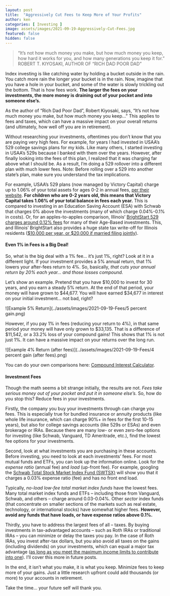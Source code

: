 ```yaml
---
layout: post
title:  "Aggressively Cut Fees to Keep More of Your Profits"
author: ken
categories: [ Investing ]
image: assets/images/2021-09-19-Aggressively-Cut-Fees.jpg
featured: false
hidden: false
---
```


> “It’s not how much money you make, but how much money you keep, how hard it works for you, and how many generations you keep it for.”
> ROBERT T. KIYOSAKI, AUTHOR OF “RICH DAD POOR DAD”

Index investing is like catching water by holding a bucket outside in the rain.  You catch more rain the longer your bucket is in the rain.  Now, imagine that you have a hole in your bucket, and some of the water is slowly trickling out the bottom.  That is how fees work.  **The larger the fees on your investments, the more money is draining out of your pocket and into someone else’s.**

As the author of “Rich Dad Poor Dad”, Robert Kiyosaki, says, “It’s not how much money you make, but how much money you keep…”  This applies to fees and taxes, which can have a massive impact on your overall returns (and ultimately, how well off you are in retirement).

Without researching your investments, oftentimes you don’t know that you are paying very high fees.  For example, for years I had invested in USAA’s 529 college savings plans for my kids.  Like many others, I started investing in USAA’s 529s because I banked with them over the years.  However, after finally looking into the fees of this plan, I realized that it was charging far above what I should be. As a result, I’m doing a 529 rollover into a different plan with much lower fees. Note: Before rolling over a 529 into another state’s plan, make sure you understand the tax implications.

For example, USAA’s 529 plans (now managed by Victory Capital) charge up to 1.06% of your total assets for ages 0-2 in annual fees, [per their website](https://investor.vcm.com/products/usaa-529-college-savings-plan/usaa-529-college-savings-plan-details/usaa-529-college-savings-plan-performance). **For children who are 0-2 years old, this means that Victory Capital takes 1.06% of your total balance in fees each year.**  This is compared to investing in an Education Saving Account (ESA) with Schwab that charges 0% above the investments (many of which charge 0.04%-0.1% in costs).  Or, for an apples-to-apples comparison, Illinois’ [BrightStart 529 charges around 0.12% fees](https://www.brightstart.com/performance/daily/?portfolio=all) for many of their Age-Based investments.  This, and Illinois’ BrightStart also provides a huge state tax write-off for Illinois residents ([$10,000 per year, or $20,000 if married filing jointly](https://www.brightstart.com/tax-center/)).

#### Even 1% in Fees is a Big Deal!

So, what is the big deal with a 1% fee… it’s just 1%, right?  Look at it in a different light.  If your investment provides a 5% annual return, that 1% lowers your after-fees return to 4%.  So, basically, *that cuts your annual return by 20% each year… and those losses compound.*

Let’s show an example.  Pretend that you have $10,000 to invest for 30 years, and you earn a steady 5% return.  At the end of that period, your money will have grown to $44,677. You will have earned $34,677 in interest on your initial investment… not bad, right?

![Example 5% Return](../assets/images/2021-09-19-Fees/5 percent gain.png)

However, if you pay 1% in fees (reducing your return to 4%), in that same period your money will have only grown to $33,135.  That is a difference of $11,542, or a 33.2% loss of your compound gains! This shows that 1% is not just 1%. It can have a massive impact on your returns over the long run.

![Example 4% Return (after fees)](../assets/images/2021-09-19-Fees/4 percent gain (after fees).png)

You can do your own comparisons here: [Compound Interest Calculator](http://www.helpfulcalculators.com/compound-interest-calculator).

#### Investment Fees

Though the math seems a bit strange initially, the results are not.  *Fees take serious money out of your pocket and put it in someone else’s.*  So, how do you stop this?  Reduce fees in your investments.

Firstly, the company you buy your investments through can charge you fees.  This is especially true for bundled insurance or annuity products (like whole life insurance, which can charge 90%+ in fees for the first 10-15 years), but also for college savings accounts (like 529s or ESAs) and even brokerage or IRAs.  Because there are many low- or even zero-fee options for investing (like Schwab, Vanguard, TD Ameritrade, etc.), find the lowest fee options for your investments.  

Second, look at what investments you are purchasing in these accounts.  Before investing, you need to look at each investments’ fees. For most mutual funds and ETFs, you can look up the information online.  Look for the _expense ratio_ (annual fee) and _load_ (up-front fee).  For example, googling the [Schwab Total Stock Market Index Fund (SWTSX)](https://www.google.com/finance/quote/SWTSX:MUTF?sa=X&ved=2ahUKEwjug9-4vYvzAhXVLs0KHVzJDkYQ3ecFegQIDRAR&window=1M) will show you that it charges a 0.03% expense ratio (fee) and has no front end load.  

Typically, _no-load low-fee total market index funds_ have the lowest fees.  Many total market index funds and ETFs – including those from Vanguard, Schwab, and others – charge around 0.03-0.04%.  Other _sector_ index funds (that concentrate on smaller sections of the markets such as real estate, technology, or international stocks) have somewhat higher fees.  **However, avoid any funds that have loads, or have expense ratios above 0.1%.** 

Thirdly, you have to address the largest fees of all – taxes.  By buying investments in tax-advantaged accounts – such as Roth IRAs or traditional IRAs – you can minimize or delay the taxes you pay.  In the case of Roth IRAs, you invest after-tax dollars, but you also avoid all taxes on the gains (including dividends) on your investments, which can equal a major tax advantage ([as long as you meet the maximum income limits to contribute into one](https://www.irs.gov/retirement-plans/amount-of-roth-ira-contributions-that-you-can-make-for-2021)).  I’ll cover this more in future posts.  

In the end, it isn’t what you make, it is what you keep.  Minimize fees to keep more of your gains.  Just a little research upfront could add thousands (or more) to your accounts in retirement. 

Take the time… your future self will thank you.
